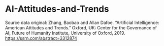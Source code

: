 # AI-Attitudes-and-Trends
Source data original: Zhang, Baobao and Allan Dafoe. “Artificial Intelligence: American Attitudes and Trends.” Oxford, UK: Center for the Governance of AI, Future of Humanity Institute, University of Oxford, 2019. https://ssrn.com/abstract=3312874
